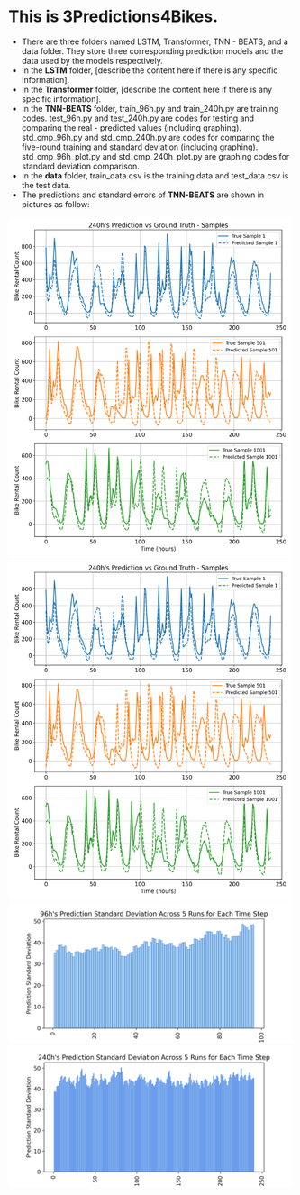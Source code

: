 # This is 3Predictions4Bikes.
- There are three folders named LSTM, Transformer, TNN - BEATS, and a data folder. They store three corresponding prediction models and the data used by the models respectively.
- In the **LSTM** folder, [describe the content here if there is any specific information].
- In the **Transformer** folder, [describe the content here if there is any specific information].
- In the **TNN-BEATS** folder, train_96h.py and train_240h.py are training codes. test_96h.py and test_240h.py are codes for testing and comparing the real - predicted values (including graphing). std_cmp_96h.py and std_cmp_240h.py are codes for comparing the five-round training and standard deviation (including graphing). std_cmp_96h_plot.py and std_cmp_240h_plot.py are graphing codes for standard deviation comparison.
- In the **data** folder, train_data.csv is the training data and test_data.csv is the test data.
- The predictions and standard errors of **TNN-BEATS** are shown in pictures as follow:

![240h_prediction_vs_ground_truth_samples_subplots](./images/240h_prediction_vs_ground_truth_samples_subplots.png)
![240h_prediction_vs_ground_truth_samples_subplots](./images/240h_prediction_vs_ground_truth_samples_subplots.png)
![prediction_std_per_time_step_96](./images/prediction_std_per_time_step_96.png)
![prediction_std_per_time_step_240](./images/prediction_std_per_time_step_240.png)

